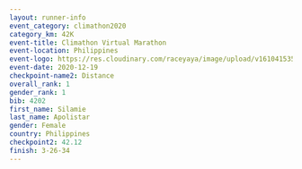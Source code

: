 ```yaml
--- 
layout: runner-info 
event_category: climathon2020 
category_km: 42K 
event-title: Climathon Virtual Marathon 
event-location: Philippines 
event-logo: https://res.cloudinary.com/raceyaya/image/upload/v1610415350/logo/2021/climathon-virtual-marathon_zvzuyk.jpg 
event-date: 2020-12-19 
checkpoint-name2: Distance 
overall_rank: 1
gender_rank: 1
bib: 4202
first_name: Silamie 
last_name: Apolistar
gender: Female
country: Philippines
checkpoint2: 42.12
finish: 3-26-34
--- 
```

